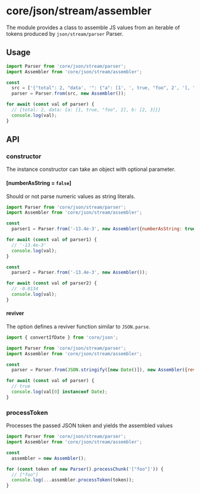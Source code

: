 # core/json/stream/assembler

The module provides a class to assemble JS values from an iterable of tokens produced by `json/stream/parser` Parser.

## Usage

```js
import Parser from 'core/json/stream/parser';
import Assembler from 'core/json/stream/assembler';

const
  src = ['{"total": 2, "data', '": {"a": [1', ', true, "foo", 2', '], "b": [2, 3]}}'],
  parser = Parser.from(src, new Assembler());

for await (const val of parser) {
  // {total: 2, data: {a: [1, true, "foo", 2], b: [2, 3]}}
  console.log(val);
}
```

## API

### constructor

The instance constructor can take an object with optional parameter.

#### [numberAsString = `false`]

Should or not parse numeric values as string literals.

```js
import Parser from 'core/json/stream/parser';
import Assembler from 'core/json/stream/assembler';

const
  parser1 = Parser.from('-13.4e-3', new Assembler({numberAsString: true}));

for await (const val of parser1) {
  // '-13.4e-3'
  console.log(val);
}

const
  parser2 = Parser.from('-13.4e-3', new Assembler());

for await (const val of parser2) {
  // -0.0134
  console.log(val);
}
```

#### reviver

The option defines a reviver function similar to `JSON.parse`.

```js
import { convertIfDate } from 'core/json';

import Parser from 'core/json/stream/parser';
import Assembler from 'core/json/stream/assembler';

const
  parser = Parser.from(JSON.stringify([new Date()]), new Assembler({reviver: convertIfDate}))

for await (const val of parser) {
  // true
  console.log(val[0] instanceof Date);
}
```

### processToken

Processes the passed JSON token and yields the assembled values

```js
import Parser from 'core/json/stream/parser';
import Assembler from 'core/json/stream/assembler';

const
  assembler = new Assembler();

for (const token of new Parser().processChunk('["foo"]')) {
  // ["foo"]
  console.log(...assembler.processToken(token));
}
```
